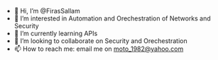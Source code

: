 - 👋 Hi, I’m @FirasSallam
- 👀 I’m interested in Automation and Orechestration of Networks and Security
- 🌱 I’m currently learning APIs
- 💞️ I’m looking to collaborate on Security and Orechestration
- 📫 How to reach me: email me on moto_1982@yahoo.com

<!---
FirasSallam/FirasSallam is a ✨ special ✨ repository because its `README.md` (this file) appears on your GitHub profile.
You can click the Preview link to take a look at your changes.
--->
